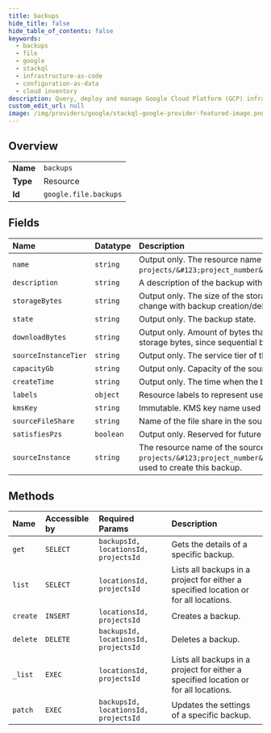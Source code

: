 ```yaml
---
title: backups
hide_title: false
hide_table_of_contents: false
keywords:
  - backups
  - file
  - google    
  - stackql
  - infrastructure-as-code
  - configuration-as-data
  - cloud inventory
description: Query, deploy and manage Google Cloud Platform (GCP) infrastructure and resources using SQL
custom_edit_url: null
image: /img/providers/google/stackql-google-provider-featured-image.png
---
```

  
    

## Overview
<table><tbody>
<tr><td><b>Name</b></td><td><code>backups</code></td></tr>
<tr><td><b>Type</b></td><td>Resource</td></tr>
<tr><td><b>Id</b></td><td><code>google.file.backups</code></td></tr>
</tbody></table>

## Fields
| Name | Datatype | Description |
|:-----|:---------|:------------|
| `name` | `string` | Output only. The resource name of the backup, in the format `projects/&#123;project_number&#125;/locations/&#123;location_id&#125;/backups/&#123;backup_id&#125;`. |
| `description` | `string` | A description of the backup with 2048 characters or less. Requests with longer descriptions will be rejected. |
| `storageBytes` | `string` | Output only. The size of the storage used by the backup. As backups share storage, this number is expected to change with backup creation/deletion. |
| `state` | `string` | Output only. The backup state. |
| `downloadBytes` | `string` | Output only. Amount of bytes that will be downloaded if the backup is restored. This may be different than storage bytes, since sequential backups of the same disk will share storage. |
| `sourceInstanceTier` | `string` | Output only. The service tier of the source Filestore instance that this backup is created from. |
| `capacityGb` | `string` | Output only. Capacity of the source file share when the backup was created. |
| `createTime` | `string` | Output only. The time when the backup was created. |
| `labels` | `object` | Resource labels to represent user provided metadata. |
| `kmsKey` | `string` | Immutable. KMS key name used for data encryption. |
| `sourceFileShare` | `string` | Name of the file share in the source Filestore instance that the backup is created from. |
| `satisfiesPzs` | `boolean` | Output only. Reserved for future use. |
| `sourceInstance` | `string` | The resource name of the source Filestore instance, in the format `projects/&#123;project_number&#125;/locations/&#123;location_id&#125;/instances/&#123;instance_id&#125;`, used to create this backup. |
## Methods
| Name | Accessible by | Required Params | Description |
|:-----|:--------------|:----------------|:------------|
| `get` | `SELECT` | `backupsId, locationsId, projectsId` | Gets the details of a specific backup. |
| `list` | `SELECT` | `locationsId, projectsId` | Lists all backups in a project for either a specified location or for all locations. |
| `create` | `INSERT` | `locationsId, projectsId` | Creates a backup. |
| `delete` | `DELETE` | `backupsId, locationsId, projectsId` | Deletes a backup. |
| `_list` | `EXEC` | `locationsId, projectsId` | Lists all backups in a project for either a specified location or for all locations. |
| `patch` | `EXEC` | `backupsId, locationsId, projectsId` | Updates the settings of a specific backup. |
